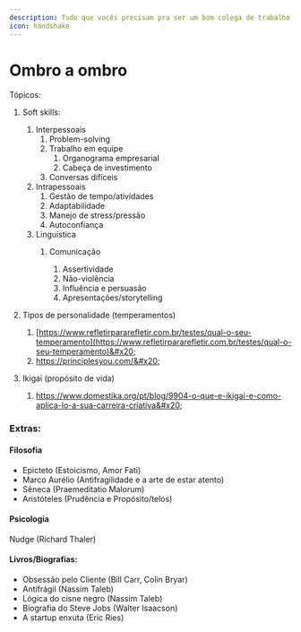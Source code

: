 ```yaml
---
description: Tudo que vocês precisam pra ser um bom colega de trabalho!
icon: handshake
---
```


# Ombro a ombro

Tópicos:&#x20;

1. Soft skills:&#x20;
   1. Interpessoais&#x20;
      1. Problem-solving&#x20;
      2. Trabalho em equipe&#x20;
         1. Organograma empresarial&#x20;
         2. Cabeça de investimento&#x20;
      3. Conversas difíceis&#x20;
   2. Intrapessoais&#x20;
      1. Gestão de tempo/atividades&#x20;
      2. Adaptabilidade&#x20;
      3. Manejo de stress/pressão&#x20;
      4. Autoconfiança&#x20;
   3. Linguística&#x20;
      1.  Comunicação&#x20;

          1. Assertividade&#x20;
          2. Não-violência&#x20;
          3. Influência e persuasão&#x20;
          4. Apresentações/storytelling&#x20;


2. Tipos de personalidade (temperamentos)&#x20;
   1. [https://www.refletirpararefletir.com.br/testes/qual-o-seu-temperamento](https://www.refletirpararefletir.com.br/testes/qual-o-seu-temperamento)&#x20;
   2. https://principlesyou.com/&#x20;
3. Ikigai (propósito de vida)
   1. https://www.domestika.org/pt/blog/9904-o-que-e-ikigai-e-como-aplica-lo-a-sua-carreira-criativa&#x20;

&#x20;

### Extras:&#x20;

#### Filosofia&#x20;

* Epicteto (Estoicismo, Amor Fati)&#x20;
* Marco Aurélio (Antifragilidade e a arte de estar atento)&#x20;
* Sêneca (Praemeditatio Malorum)&#x20;
* Aristóteles (Prudência e Propósito/telos)&#x20;

#### &#x20;Psicologia&#x20;

Nudge (Richard Thaler)&#x20;



#### Livros/Biografias:&#x20;

* Obsessão pelo Cliente (Bill Carr, Colin Bryar)&#x20;
* Antifrágil (Nassim Taleb)&#x20;
* Lógica do cisne negro (Nassim Taleb)&#x20;
* Biografia do Steve Jobs (Walter Isaacson)&#x20;
* A startup enxuta (Eric Ries)&#x20;
